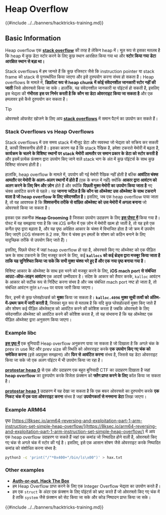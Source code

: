 # Heap Overflow

{{#include ../../banners/hacktricks-training.md}}

## Basic Information

Heap overflow एक [**stack overflow**](../stack-overflow/index.html) की तरह है लेकिन heap में। मूल रूप से इसका मतलब है कि heap में कुछ डेटा स्टोर करने के लिए कुछ स्थान आरक्षित किया गया था और **स्टोर किया गया डेटा आरक्षित स्थान से बड़ा था।**

Stack overflows में हम जानते हैं कि कुछ रजिस्टर जैसे कि instruction pointer या stack frame को stack से पुनर्स्थापित किया जाएगा और इसे दुरुपयोग करना संभव हो सकता है। Heap overflows के मामले में, **डिफ़ॉल्ट रूप से heap chunk में कोई संवेदनशील जानकारी स्टोर नहीं की जाती** जिसे ओवरफ्लो किया जा सके। हालाँकि, यह संवेदनशील जानकारी या पॉइंटर्स हो सकती है, इसलिए इस भेद्यता की **गंभीरता** **इस पर निर्भर करती है कि** **कौन सा डेटा ओवरराइट किया जा सकता है** और एक हमलावर इसे कैसे दुरुपयोग कर सकता है।

> [!TIP]
> ओवरफ्लो ऑफसेट खोजने के लिए आप [**stack overflows**](../stack-overflow/index.html#finding-stack-overflows-offsets) में समान पैटर्न का उपयोग कर सकते हैं।

### Stack Overflows vs Heap Overflows

Stack overflows में उस समय stack में मौजूद डेटा और व्यवस्था जो भेद्यता को सक्रिय कर सकती है, काफी विश्वसनीय होती है। इसका कारण यह है कि stack रैखिक है, हमेशा टकराते मेमोरी में बढ़ता है, **कार्यक्रम के चलने के विशिष्ट स्थानों पर stack मेमोरी आमतौर पर समान प्रकार के डेटा को स्टोर करती है** और इसमें प्रत्येक फ़ंक्शन द्वारा उपयोग किए जाने वाले stack भाग के अंत में कुछ पॉइंटर्स के साथ कुछ विशिष्ट संरचना होती है।

हालांकि, heap overflow के मामले में, उपयोग की गई मेमोरी रैखिक नहीं होती है बल्कि **आवंटित चंक्स आमतौर पर मेमोरी के अलग-अलग स्थानों में होते हैं** (एक के बगल में नहीं) क्योंकि **आकार द्वारा आवंटन को अलग करने के लिए बिन और ज़ोन** होते हैं और क्योंकि **पिछली मुक्त मेमोरी का उपयोग किया जाता है** नए चंक्स आवंटित करने से पहले। यह **जानना जटिल है कि कौन सा ऑब्जेक्ट उस ऑब्जेक्ट के साथ टकराने वाला है जो heap overflow के लिए संवेदनशील है।** इसलिए, जब एक heap overflow पाया जाता है, तो यह आवश्यक है कि **विश्वसनीय तरीके से वांछित ऑब्जेक्ट को उस मेमोरी में अगला बनाना** जो ओवरफ्लो किया जा सकता है।

इसका एक तकनीक **Heap Grooming** है जिसका उपयोग उदाहरण के लिए [**इस पोस्ट में**](https://azeria-labs.com/grooming-the-ios-kernel-heap/) किया गया है। पोस्ट में यह समझाया गया है कि जब iOS कर्नेल में एक ज़ोन में मेमोरी खत्म हो जाती है, तो यह इसे एक कर्नेल पृष्ठ द्वारा बढ़ाता है, और यह पृष्ठ अपेक्षित आकार के चंक्स में विभाजित होता है जो क्रम में उपयोग किए जाएंगे (iOS संस्करण 9.2 तक, फिर ये चंक्स इन हमलों के शोषण को कठिन बनाने के लिए यादृच्छिक तरीके से उपयोग किए जाते हैं)।

इसलिए, पिछले पोस्ट में जहां heap overflow हो रहा है, ओवरफ्लो किए गए ऑब्जेक्ट को एक पीड़ित क्रम के साथ टकराने के लिए मजबूर करने के लिए, कई **`kallocs` को कई थ्रेड्स द्वारा मजबूर किया जाता है ताकि यह सुनिश्चित किया जा सके कि सभी मुक्त चंक्स भरे हुए हैं और एक नया पृष्ठ बनाया गया है**।

विशिष्ट आकार के ऑब्जेक्ट के साथ इस भरने को मजबूर करने के लिए, **iOS mach port से संबंधित आउट-ऑफ-लाइन आवंटन** एक आदर्श उम्मीदवार है। संदेश के आकार को तैयार करके, `kalloc` आवंटन के आकार को सटीक रूप से निर्दिष्ट करना संभव है और जब संबंधित mach port नष्ट हो जाता है, तो संबंधित आवंटन तुरंत `kfree` पर वापस जारी किया जाएगा।

फिर, इनमें से कुछ प्लेसहोल्डर्स को **मुक्त** किया जा सकता है। **`kalloc.4096` मुक्त सूची तत्वों को अंतिम-में-प्रथम क्रम में जारी करती है**, जिसका मूल रूप से मतलब है कि यदि कुछ प्लेसहोल्डर्स मुक्त किए जाते हैं और शोषण कई पीड़ित ऑब्जेक्ट्स को आवंटित करने की कोशिश करता है जबकि ओवरफ्लो के लिए संवेदनशील ऑब्जेक्ट को आवंटित करने की कोशिश करता है, तो यह संभावना है कि यह ऑब्जेक्ट एक पीड़ित ऑब्जेक्ट द्वारा अनुसरण किया जाएगा।

### Example libc

[**इस पृष्ठ में**](https://guyinatuxedo.github.io/27-edit_free_chunk/heap_consolidation_explanation/index.html) एक बुनियादी Heap overflow अनुकरण पाया जा सकता है जो दिखाता है कि अगले चंक के prev in use बिट और prev size की स्थिति को ओवरराइट करके **एक उपयोग किए गए चंक को समेकित करना** (इसे अप्रयुक्त समझाना) और **फिर से आवंटित करना** संभव है, जिससे यह डेटा ओवरराइट किया जा सके जो एक अलग पॉइंटर में भी उपयोग किया जा रहा है।

[**protostar heap 0**](https://guyinatuxedo.github.io/24-heap_overflow/protostar_heap0/index.html) से एक और उदाहरण एक बहुत बुनियादी CTF का उदाहरण दिखाता है जहां **heap overflow** का दुरुपयोग करके विजेता फ़ंक्शन को **फ्लैग प्राप्त करने के लिए** कॉल किया जा सकता है।

[**protostar heap 1**](https://guyinatuxedo.github.io/24-heap_overflow/protostar_heap1/index.html) उदाहरण में यह देखा जा सकता है कि एक बफर ओवरफ्लो का दुरुपयोग करके **एक निकट चंक में एक पता ओवरराइट करना** संभव है जहां **उपयोगकर्ता से मनमाना डेटा** लिखा जाएगा।

### Example ARM64

पृष्ठ [https://8ksec.io/arm64-reversing-and-exploitation-part-1-arm-instruction-set-simple-heap-overflow/](https://8ksec.io/arm64-reversing-and-exploitation-part-1-arm-instruction-set-simple-heap-overflow/) में आप एक heap overflow उदाहरण पा सकते हैं जहां एक कमांड जो निष्पादित होने वाली है, ओवरफ्लो किए गए चंक से अगले चंक में स्टोर की गई है। इसलिए, इसे एक आसान शोषण जैसे ओवरराइट करके निष्पादित कमांड को संशोधित करना संभव है:
```bash
python3 -c 'print("/"*0x400+"/bin/ls\x00")' > hax.txt
```
### Other examples

- [**Auth-or-out. Hack The Box**](https://7rocky.github.io/en/ctf/htb-challenges/pwn/auth-or-out/)
- हम Heap Overflow प्राप्त करने के लिए एक Integer Overflow भेद्यता का उपयोग करते हैं।
- हम एक `struct` के अंदर एक फ़ंक्शन के लिए पॉइंटर्स को भ्रष्ट करते हैं जो ओवरफ्लो किए गए चंक में है ताकि `system` जैसे फ़ंक्शन को सेट किया जा सके और कोड निष्पादन प्राप्त किया जा सके।

{{#include ../../banners/hacktricks-training.md}}
